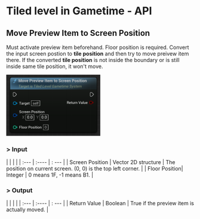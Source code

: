 # Tiled level in Gametime - API
## Move Preview Item to Screen Position

Must activate preview item beforehand. Floor position is required. Convert the input screen postion to **tile position** and then try to move preivew item there. If the converted **tile position** is not inside the boundary or is still inside same tile position, it won't move.

<img src="https://raw.githubusercontent.com/even311379/TiledLevel/main/_media/GametimeAPI/MovePreviewItemToScreenPosition.png" alt="drawing" width="50%"/>

### > Input
|             |         |       |
| :---        | :----   | : --- |
| Screen Position | Vector 2D structure | The position on current screen. (0, 0) is the top left corner.  |
| Floor Position| Integer | 0 means 1F, -1 means B1. |

### > Output

|               |         |       |
| :---          | :----   | : --- |
| Return Value  | Boolean |  True if the preview item is actually moved. |

